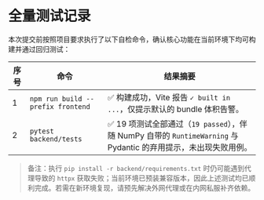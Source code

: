 # 全量测试记录

本次提交前按照项目要求执行了以下自检命令，确认核心功能在当前环境下均可构建并通过回归测试：

| 序号 | 命令 | 结果摘要 |
| --- | --- | --- |
| 1 | `npm run build --prefix frontend` | ✅ 构建成功，Vite 报告 `✓ built in ...`，仅提示默认的 bundle 体积告警。 |
| 2 | `pytest backend/tests` | ✅ 19 项测试全部通过（`19 passed`），伴随 NumPy 自带的 `RuntimeWarning` 与 Pydantic 的弃用提示，未出现失败用例。 |

> 备注：执行 `pip install -r backend/requirements.txt` 时仍可能遇到代理导致的 `httpx` 获取失败；当前环境已预装兼容版本，因此上述测试均已顺利完成。若需在新环境复现，请预先解决外网代理或在内网私服补齐依赖。

